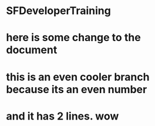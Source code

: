# SFDeveloperTraining

# here is some change to the document

# this is an even cooler branch because its an even number

# and it has 2 lines. wow